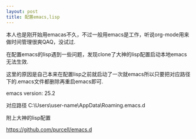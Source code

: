 ```yaml
---
layout: post
title: 配置emacs,lisp
---
```

  本人也是刚开始用emacas不久，不过一般用emacs是工作，听说org-mode用来做时间管理很爽QAQ，没试过.
  
  在配置emacs的lisp遇到一些问题，发现clone了大神的lisp配置启动本地emacs无法生效.
  
  这里的原因是自己本来在配置lisp之前就启动了一次就emacs所以只要把对应路径下的.emacs文件都删除再重启emacs即可.
  
  emacs version: 25.2
  
  对应路径
  C:\Users\user-name\AppData\Roaming\.emacs.d
  
  附上大神的lisp配置
  
https://github.com/purcell/emacs.d

  
